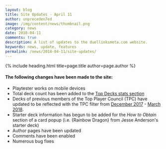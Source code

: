 ```yaml
---
layout: blog
title: Site Updates - April 11
author: unpreceden7ed
image: /img/content/news/thumbnail.png
category: news
date: 2018-04-11
comments: true
description: A list of updates to the duellinksmeta.com website. 
keywords: news, update, features
permalink: /news/2018-04-11/site-updates/
---
```


{% include heading.html title=page.title author=page.author %}

#### The following changes have been made to the site:
* Playtester works on mobile devices
* Total deck count has been added to the [Top Decks stats section](/top-decks/#stats)
* Decks of previous members of the Top Player Council (TPC) have updated to be reflected with the TPC filter from [December 2017](/top-decks/december-2017/) - [March 2018](/top-decks/march-2018/).
* Starter deck information has begun to be added for the _How to Obtain_ section of a card popup (i.e. {Rainbow Dragon} from Jesse Anderson's starter deck)
* Author pages have been updated 
* Comments have been enabled
* Numerous bug fixes   




